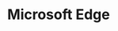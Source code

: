 ---
codehost: https://github.com/MicrosoftEdge
facebook: https://www.facebook.com/MicrosoftEdge/
images:
- microsoft_edge-icon.svg
- microsoft_edge-ar21.svg
logohandle: microsoft_edge
sort: edge
tags:
- browser
- microsoft
title: Microsoft Edge
twitter: https://x.com/MicrosoftEdge
website: https://www.microsoft.com/en-us/edge/
wikipedia: https://en.wikipedia.org/wiki/Microsoft_Edge
---